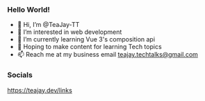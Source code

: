 ### Hello World!
- 👋 Hi, I’m @TeaJay-TT
- 👀 I’m interested in web development
- 🌱 I’m currently learning Vue 3's composition api
- 🔮 Hoping to make content for learning Tech topics
- 📫 Reach me at my business email teajay.techtalks@gmail.com

### Socials
https://teajay.dev/links

<!---
TeaJay-TT/TeaJay-TT is a ✨ special ✨ repository because its `README.md` (this file) appears on your GitHub profile.
You can click the Preview link to take a look at your changes.
--->

